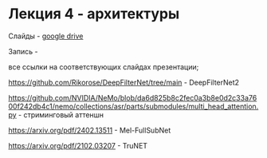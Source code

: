 # Лекция 4 - архитектуры

Слайды - [google drive](https://docs.google.com/presentation/d/1-10tCf77A1sWYCFEy6HpXR4TwPvw7rFo/edit?usp=share_link&ouid=116385375708859011313&rtpof=true&sd=true)

Запись - 

все ссылки на соответствующих слайдах презентации;

https://github.com/Rikorose/DeepFilterNet/tree/main - DeepFilterNet2

https://github.com/NVIDIA/NeMo/blob/da6d825b8c2fec0a3b8e0d2c33a7600f242db4c1/nemo/collections/asr/parts/submodules/multi_head_attention.py - стриминговый аттеншн

https://arxiv.org/pdf/2402.13511 - Mel-FullSubNet

https://arxiv.org/pdf/2102.03207 - TruNET
